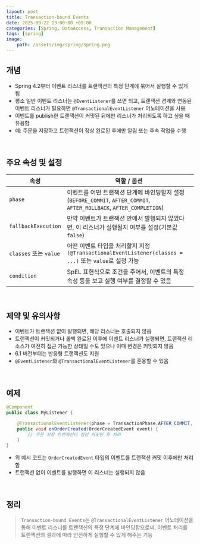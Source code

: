 ```yaml
---
layout: post
title: Transaction-bound Events
date: 2025-09-22 13:00:00 +09:00
categories: [Spring, DataAccess, Transaction Management]
tags: [spring]
image:
    path: /assets/img/spring/Spring.png
---
```


## 개념

- Spring 4.2부터 이벤트 리스너를 트랜잭션의 특정 단계에 묶어서 실행할 수 있게 됨
- 평소 일반 이벤트 리스너는 `@EventListener`를 쓰면 되고, 트랜잭션 경계와 연동된 이벤트 리스너가 필요하면 `@TransactionalEventListener` 어노테이션을 사용
- 이벤트를 publish한 트랜잭션이 커밋된 뒤에만 리스너가 처리되도록 하고 싶을 때 유용함
- 예: 주문을 저장하고 트랜잭션이 정상 완료된 후에만 알림 또는 후속 작업을 수행

<br>

## 주요 속성 및 설정

| 속성 | 역할 / 옵션 |
|-|-|
| `phase` | 이벤트를 어떤 트랜잭션 단계에 바인딩할지 설정(`BEFORE_COMMIT`, `AFTER_COMMIT`, `AFTER_ROLLBACK`, `AFTER_COMPLETION`) |
| `fallbackExecution` | 만약 이벤트가 트랜잭션 안에서 발행되지 않았다면, 이 리스너가 실행될지 여부를 설정(기본값 `false`) |
| `classes` 또는 `value` | 어떤 이벤트 타입을 처리할지 지정 `(@TransactionalEventListener(classes = ...)` 또는 `value`로 설정 가능| 
| `condition` | SpEL 표현식으로 조건을 주어서, 이벤트의 특정 속성 등을 보고 실행 여부를 결정할 수 있음 |

<br>

## 제약 및 유의사항

- 이벤트가 트랜잭션 없이 발행되면, 해당 리스너는 호출되지 않음
- 트랜잭션이 커밋되거나 롤백 완료된 이후에 이벤트 리스너가 실행되면, 트랜잭션 리소스가 여전히 접근 가능한 상태일 수도 있으나 이때 변경은 커밋되지 않음
- 6.1 버전부터는 반응형 트랜잭션도 지원
- `@EventListener`와 `@TransactionalEventListener`를 혼용할 수 있음

<br>

## 예제

```java
@Component
public class MyListener {

    @TransactionalEventListener(phase = TransactionPhase.AFTER_COMMIT, classes = OrderCreatedEvent.class)
    public void onOrderCreated(OrderCreatedEvent event) {
        // 주문 저장 트랜잭션이 정상 커밋된 후 처리
    }
}
```

- 위 예시 코드는 `OrderCreatedEvent` 타입의 이벤트를 트랜잭션 커밋 이후에만 처리함
- 트랜잭션 없이 이벤트를 발행하면 이 리스너는 실행되지 않음

<br>

## 정리

> `Transaction-bound Events`는 `@TransactionalEventListener` 어노테이션을 통해 이벤트 리스너를 트랜잭션의 특정 단계에 바인딩함으로써, 이벤트 처리를 트랜잭션의 결과에 따라 안전하게 실행할 수 있게 해주는 기능